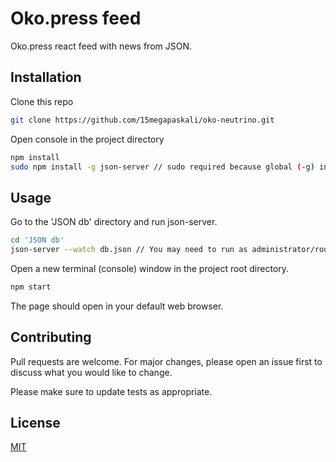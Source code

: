 # Oko.press feed

Oko.press react feed with news from JSON.

## Installation

Clone this repo 
```bash
git clone https://github.com/15megapaskali/oko-neutrino.git
```

Open console in the project directory

```bash
npm install
sudo npm install -g json-server // sudo required because global (-g) installation
```

## Usage


Go to the 'JSON db' directory and run json-server. 

```bash
cd 'JSON db'
json-server --watch db.json // You may need to run as administrator/root 'sudo json-server --watch db.json'
```

Open a new terminal (console) window in the project root directory.

```js
npm start
```
The page should open in your default web browser.


## Contributing
Pull requests are welcome. For major changes, please open an issue first to discuss what you would like to change.

Please make sure to update tests as appropriate.

## License
[MIT](https://choosealicense.com/licenses/mit/)
